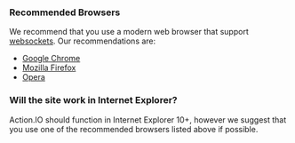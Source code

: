 ### Recommended Browsers

We recommend that you use a modern web browser that support [websockets](http://en.wikipedia.org/wiki/WebSocket). Our recommendations are:

* [Google Chrome](https://www.google.com/intl/en/chrome/browser/)
* [Mozilla Firefox](http://www.mozilla.org/en-US/firefox/new/)
* [Opera](http://www.opera.com/download/)

### Will the site work in Internet Explorer?

Action.IO should function in Internet Explorer 10+, however we suggest that you use one of the recommended browsers listed above if possible.
